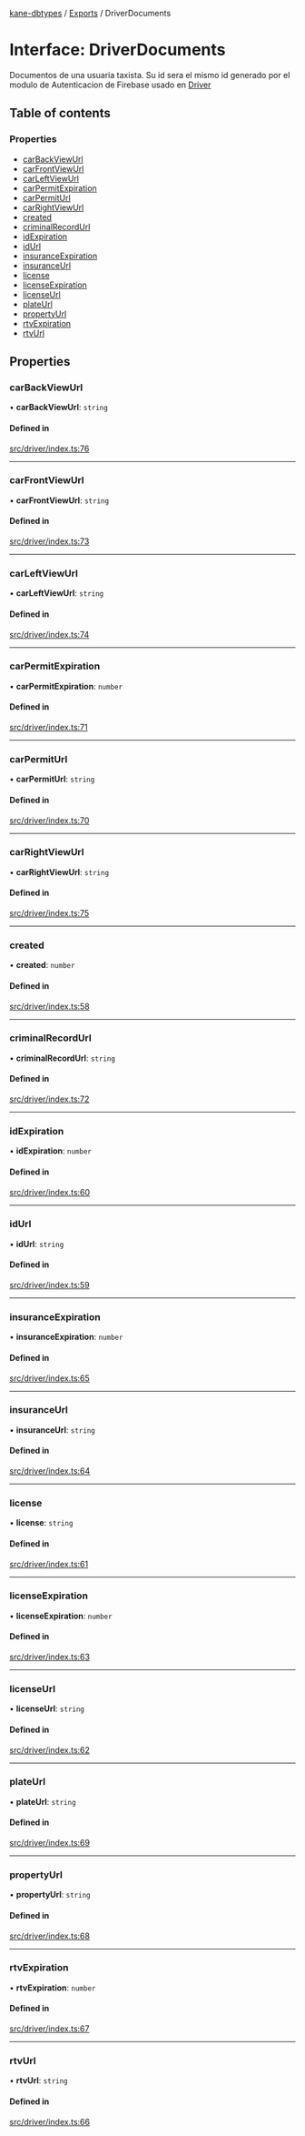 [kane-dbtypes](../README.md) / [Exports](../modules.md) / DriverDocuments

# Interface: DriverDocuments

Documentos de una usuaria taxista. Su id sera el mismo
id generado por el modulo de Autenticacion de Firebase usado
en [Driver](Driver.md)

## Table of contents

### Properties

- [carBackViewUrl](DriverDocuments.md#carbackviewurl)
- [carFrontViewUrl](DriverDocuments.md#carfrontviewurl)
- [carLeftViewUrl](DriverDocuments.md#carleftviewurl)
- [carPermitExpiration](DriverDocuments.md#carpermitexpiration)
- [carPermitUrl](DriverDocuments.md#carpermiturl)
- [carRightViewUrl](DriverDocuments.md#carrightviewurl)
- [created](DriverDocuments.md#created)
- [criminalRecordUrl](DriverDocuments.md#criminalrecordurl)
- [idExpiration](DriverDocuments.md#idexpiration)
- [idUrl](DriverDocuments.md#idurl)
- [insuranceExpiration](DriverDocuments.md#insuranceexpiration)
- [insuranceUrl](DriverDocuments.md#insuranceurl)
- [license](DriverDocuments.md#license)
- [licenseExpiration](DriverDocuments.md#licenseexpiration)
- [licenseUrl](DriverDocuments.md#licenseurl)
- [plateUrl](DriverDocuments.md#plateurl)
- [propertyUrl](DriverDocuments.md#propertyurl)
- [rtvExpiration](DriverDocuments.md#rtvexpiration)
- [rtvUrl](DriverDocuments.md#rtvurl)

## Properties

### carBackViewUrl

• **carBackViewUrl**: `string`

#### Defined in

[src/driver/index.ts:76](https://github.com/gatitolabs/kane-dbtypes/blob/ec65802/src/driver/index.ts#L76)

___

### carFrontViewUrl

• **carFrontViewUrl**: `string`

#### Defined in

[src/driver/index.ts:73](https://github.com/gatitolabs/kane-dbtypes/blob/ec65802/src/driver/index.ts#L73)

___

### carLeftViewUrl

• **carLeftViewUrl**: `string`

#### Defined in

[src/driver/index.ts:74](https://github.com/gatitolabs/kane-dbtypes/blob/ec65802/src/driver/index.ts#L74)

___

### carPermitExpiration

• **carPermitExpiration**: `number`

#### Defined in

[src/driver/index.ts:71](https://github.com/gatitolabs/kane-dbtypes/blob/ec65802/src/driver/index.ts#L71)

___

### carPermitUrl

• **carPermitUrl**: `string`

#### Defined in

[src/driver/index.ts:70](https://github.com/gatitolabs/kane-dbtypes/blob/ec65802/src/driver/index.ts#L70)

___

### carRightViewUrl

• **carRightViewUrl**: `string`

#### Defined in

[src/driver/index.ts:75](https://github.com/gatitolabs/kane-dbtypes/blob/ec65802/src/driver/index.ts#L75)

___

### created

• **created**: `number`

#### Defined in

[src/driver/index.ts:58](https://github.com/gatitolabs/kane-dbtypes/blob/ec65802/src/driver/index.ts#L58)

___

### criminalRecordUrl

• **criminalRecordUrl**: `string`

#### Defined in

[src/driver/index.ts:72](https://github.com/gatitolabs/kane-dbtypes/blob/ec65802/src/driver/index.ts#L72)

___

### idExpiration

• **idExpiration**: `number`

#### Defined in

[src/driver/index.ts:60](https://github.com/gatitolabs/kane-dbtypes/blob/ec65802/src/driver/index.ts#L60)

___

### idUrl

• **idUrl**: `string`

#### Defined in

[src/driver/index.ts:59](https://github.com/gatitolabs/kane-dbtypes/blob/ec65802/src/driver/index.ts#L59)

___

### insuranceExpiration

• **insuranceExpiration**: `number`

#### Defined in

[src/driver/index.ts:65](https://github.com/gatitolabs/kane-dbtypes/blob/ec65802/src/driver/index.ts#L65)

___

### insuranceUrl

• **insuranceUrl**: `string`

#### Defined in

[src/driver/index.ts:64](https://github.com/gatitolabs/kane-dbtypes/blob/ec65802/src/driver/index.ts#L64)

___

### license

• **license**: `string`

#### Defined in

[src/driver/index.ts:61](https://github.com/gatitolabs/kane-dbtypes/blob/ec65802/src/driver/index.ts#L61)

___

### licenseExpiration

• **licenseExpiration**: `number`

#### Defined in

[src/driver/index.ts:63](https://github.com/gatitolabs/kane-dbtypes/blob/ec65802/src/driver/index.ts#L63)

___

### licenseUrl

• **licenseUrl**: `string`

#### Defined in

[src/driver/index.ts:62](https://github.com/gatitolabs/kane-dbtypes/blob/ec65802/src/driver/index.ts#L62)

___

### plateUrl

• **plateUrl**: `string`

#### Defined in

[src/driver/index.ts:69](https://github.com/gatitolabs/kane-dbtypes/blob/ec65802/src/driver/index.ts#L69)

___

### propertyUrl

• **propertyUrl**: `string`

#### Defined in

[src/driver/index.ts:68](https://github.com/gatitolabs/kane-dbtypes/blob/ec65802/src/driver/index.ts#L68)

___

### rtvExpiration

• **rtvExpiration**: `number`

#### Defined in

[src/driver/index.ts:67](https://github.com/gatitolabs/kane-dbtypes/blob/ec65802/src/driver/index.ts#L67)

___

### rtvUrl

• **rtvUrl**: `string`

#### Defined in

[src/driver/index.ts:66](https://github.com/gatitolabs/kane-dbtypes/blob/ec65802/src/driver/index.ts#L66)
